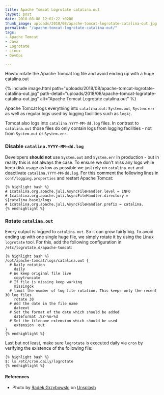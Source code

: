 ```yaml
---
title: Apache Tomcat Logrotate catalina.out
layout: post
date: 2018-08-08 12:02:22 +0200
thumb_image: uploads/2018/08/apache-tomcat-logrotate-catalina-out.jpg
permalink: "/apache-tomcat-logrotate-catalina-out/"
tags:
- Apache Tomcat
- Java
- Logrotate
- Linux
- DevOps

---
```

<p>Howto rotate the Apache Tomcat log file and avoid ending up with a huge catalina.out</p> {% include image.html path="uploads/2018/08/apache-tomcat-logrotate-catalina-out.jpg" path-detail="uploads/2018/08/apache-tomcat-logrotate-catalina-out.jpg" alt="Apache Tomcat Logrotate catalina.out" %}

Apache Tomcat logs everything into `catalina.out`: `System.out`, `System.err` as well as regular logs used by logging facilities such as `log4j`.

Tomcat also logs into `catalina.YYYY-MM-dd.log` files. In contrast to `catalina.out` those files do only contain logs from logging facilities - not from `System.out` or `System.err`.

### Disable `catalina.YYYY-MM-dd.log`

Developers **should not** use `System.out` and `System.err` in production - but in reality this is not always the case. To ensure we don't miss any logs while keep disk usage as low as possible we just rely on `catalina.out` and deactivate `catalina.YYYY-MM-dd.log`. For this comment the following lines in `conf/logging.properties` and restart Apache Tomcat:

    {% highlight bash %}
    # 1catalina.org.apache.juli.AsyncFileHandler.level = INFO
    # 1catalina.org.apache.juli.AsyncFileHandler.directory = ${catalina.base}/logs
    # 1catalina.org.apache.juli.AsyncFileHandler.prefix = catalina.
    {% endhighlight %}

### Rotate `catalina.out`

Every output is logged to `catalina.out`. So it can grow fairly big. To avoid ending up with one single huge file, we simply rotate it by using the Linux `logrotate` tool. For this, add the following configuration in `/etc/logrotate.d/apache-tomcat`:

    {% highlight bash %}
    /opt/apache-tomcat/logs/catalina.out {
      # Daily rotation
        daily
      # We keep original file live
        copytruncate
      # If file is missing keep working
        missingok
      # limit the number of log file rotation. This keeps only the recent 30 log files
        rotate 30
      # Add the date in the file name
        dateext
      # Set the format of the date which should be added
        dateformat .%Y-%m-%d
      # Set the filename extension which should be used
        extension .out
    }
    {% endhighlight %}

Last but not least, make sure `logrotate` is executed daily via `cron` by verifying the existence of the following file:

    {% highlight bash %}
    $: ls /etc/cron.daily/logrotate
    {% endhighlight %}

#### References

* Photo by [Radek Grzybowski](https://unsplash.com/photos/8tem2WpFPhM?utm_source=unsplash&utm_medium=referral&utm_content=creditCopyText) on [Unsplash](https://unsplash.com/search/photos/wood-logs?utm_source=unsplash&utm_medium=referral&utm_content=creditCopyText)
